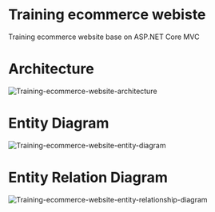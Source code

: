 # Training ecommerce webiste
Training ecommerce website base on ASP.NET Core MVC
# Architecture
![Training-ecommerce-website-architecture](https://user-images.githubusercontent.com/34543444/178924698-dc1ea1a1-ef50-4bf7-986e-52c28adb1de5.png)
# Entity Diagram
![Training-ecommerce-website-entity-diagram](https://user-images.githubusercontent.com/34543444/178924350-8f0b1f1e-1e36-40d9-b21e-70ca38941aca.png)
# Entity Relation Diagram
![Training-ecommerce-website-entity-relationship-diagram](https://user-images.githubusercontent.com/34543444/178776379-7fd1e4bf-f067-434c-92a5-e681365cd945.png)
